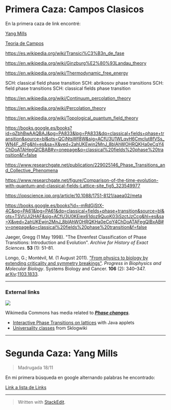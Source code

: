 # Primera Caza: Campos Clasicos

En la primera caza de link encontré:

[Yang Mills](https://es.wikipedia.org/wiki/Campo_de_Yang-Mills)

[Teoria de Campos](https://es.wikipedia.org/wiki/Teor%C3%ADa_de_campos)

https://es.wikipedia.org/wiki/Transici%C3%B3n_de_fase

https://en.wikipedia.org/wiki/Ginzburg%E2%80%93Landau_theory

https://en.wikipedia.org/wiki/Thermodynamic_free_energy

SCH: classical field phase transition
SCH: abrikosov phase transitions
SCH: field phase transitions
SCH: classical fields phase transition

https://en.wikipedia.org/wiki/Continuum_percolation_theory

https://en.wikipedia.org/wiki/Percolation_theory

https://en.wikipedia.org/wiki/Topological_quantum_field_theory

https://books.google.es/books?id=qZbhBwAAQBAJ&pg=PA833&lpg=PA833&dq=classical+fields+phase+transition&source=bl&ots=QCjNtsWf8W&sig=ACfU3U1WLqvH6CmcIut8fVSs_WN4F_JtFg&hl=es&sa=X&ved=2ahUKEwjn2MnJ_8blAhWOHRQKHa0eCqY4ChDoATAHegQICBAB#v=onepage&q=classical%20fields%20phase%20transition&f=false

https://www.researchgate.net/publication/229025146_Phase_Transitions_and_Collective_Phenomena

https://www.researchgate.net/figure/Comparison-of-the-time-evolution-with-quantum-and-classical-fields-Lattice-site_fig5_323549977

https://iopscience.iop.org/article/10.1088/1751-8121/aaea02/meta

https://books.google.es/books?id=-mRdGjStX-4C&pg=PA61&lpg=PA61&dq=classical+fields+phase+transition&source=bl&ots=TSVUJi2HAF&sig=ACfU3U0KEiex61doz9QuoK03iSzctJzCcg&hl=es&sa=X&ved=2ahUKEwjn2MnJ_8blAhWOHRQKHa0eCqY4ChDoATAFegQIBxAB#v=onepage&q=classical%20fields%20phase%20transition&f=false

Jaeger, Gregg (1 May 1998). "The Ehrenfest Classification of Phase Transitions: Introduction and Evolution". _Archive for History of Exact Sciences_. **53** (1): 51–81.

Longo, G.; Montévil, M. (1 August 2011). ["From physics to biology by extending criticality and symmetry breakings"](https://www.academia.edu/23155991). _Progress in Biophysics and Molecular Biology_. Systems Biology and Cancer. **106** (2): 340–347. [arXiv](https://en.wikipedia.org/wiki/ArXiv "ArXiv"):[1103.1833](https://arxiv.org/abs/1103.1833).

---

### External links

![](https://upload.wikimedia.org/wikipedia/en/thumb/4/4a/Commons-logo.svg/30px-Commons-logo.svg.png)

Wikimedia Commons has media related to _**[Phase changes](https://commons.wikimedia.org/wiki/Category:Phase_changes "commons:Category:Phase changes")**_.

-   [Interactive Phase Transitions on lattices](http://www.ibiblio.org/e-notes/Perc/contents.htm) with Java applets
-   [Universality classes](http://www.sklogwiki.org/SklogWiki/index.php/Universality_classes) from Sklogwiki


--- 

# Segunda Caza: Yang Mills
> Madrugada 18/11

En mi primera búsqueda en google alternando palabras he encontrado:

[Link a lista de Links](https://www.one-tab.com/page/5d9ieJoSQliDsr1MTc1aSA)



---

> Written with [StackEdit](https://stackedit.io/).
<!--stackedit_data:
eyJoaXN0b3J5IjpbLTIxMDU5MzgzMjgsMTIxMjY4MDUxNiw0Mz
A3OTcwNDhdfQ==
-->
